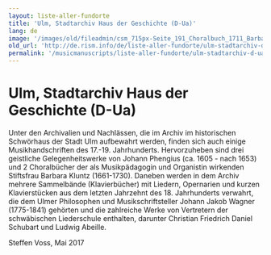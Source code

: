 ```yaml
---
layout: liste-aller-fundorte
title: 'Ulm, Stadtarchiv Haus der Geschichte (D-Ua)'
lang: de
image: '/images/old/fileadmin/csm_715px-Seite_191_Choralbuch_1711_Barbara_Kluntz_7b1b3450d6.jpg'
old_url: 'http://de.rism.info/de/liste-aller-fundorte/ulm-stadtarchiv-d-ua.html'
permalink: '/musicmanuscripts/liste-aller-fundorte/ulm-stadtarchiv-d-ua.html'
---
```



# Ulm, Stadtarchiv Haus der Geschichte (D-Ua)

Unter den Archivalien und Nachlässen, die im Archiv im historischen Schwörhaus der Stadt Ulm aufbewahrt werden, finden sich auch einige Musikhandschriften des 17.-19. Jahrhunderts. Hervorzuheben sind drei geistliche Gelegenheitswerke von Johann Phengius (ca. 1605 - nach 1653) und 2 Choralbücher der als Musikpädagogin und Organistin wirkenden Stiftsfrau Barbara Kluntz (1661-1730). Daneben werden in dem Archiv mehrere Sammelbände (Klavierbücher) mit Liedern, Opernarien und kurzen Klavierstücken aus dem letzten Jahrzehnt des 18. Jahrhunderts verwahrt, die dem Ulmer Philosophen und Musikschriftsteller Johann Jakob Wagner (1775-1841) gehörten und die zahlreiche Werke von Vertretern der schwäbischen Liederschule enthalten, darunter Christian Friedrich Daniel Schubart und Ludwig Abeille.

Steffen Voss, Mai 2017

